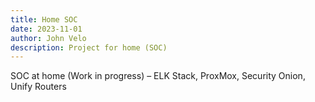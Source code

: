 ```yaml
---
title: Home SOC
date: 2023-11-01
author: John Velo
description: Project for home (SOC)
---
```


SOC at home (Work in progress) – ELK Stack, ProxMox, Security Onion, Unify Routers